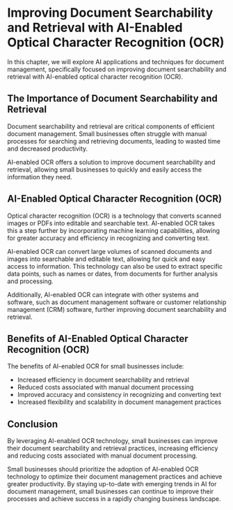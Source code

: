 Improving Document Searchability and Retrieval with AI-Enabled Optical Character Recognition (OCR)
=====================================================================================================================================================================

In this chapter, we will explore AI applications and techniques for document management, specifically focused on improving document searchability and retrieval with AI-enabled optical character recognition (OCR).

The Importance of Document Searchability and Retrieval
------------------------------------------------------

Document searchability and retrieval are critical components of efficient document management. Small businesses often struggle with manual processes for searching and retrieving documents, leading to wasted time and decreased productivity.

AI-enabled OCR offers a solution to improve document searchability and retrieval, allowing small businesses to quickly and easily access the information they need.

AI-Enabled Optical Character Recognition (OCR)
----------------------------------------------

Optical character recognition (OCR) is a technology that converts scanned images or PDFs into editable and searchable text. AI-enabled OCR takes this a step further by incorporating machine learning capabilities, allowing for greater accuracy and efficiency in recognizing and converting text.

AI-enabled OCR can convert large volumes of scanned documents and images into searchable and editable text, allowing for quick and easy access to information. This technology can also be used to extract specific data points, such as names or dates, from documents for further analysis and processing.

Additionally, AI-enabled OCR can integrate with other systems and software, such as document management software or customer relationship management (CRM) software, further improving document searchability and retrieval.

Benefits of AI-Enabled Optical Character Recognition (OCR)
----------------------------------------------------------

The benefits of AI-enabled OCR for small businesses include:

* Increased efficiency in document searchability and retrieval
* Reduced costs associated with manual document processing
* Improved accuracy and consistency in recognizing and converting text
* Increased flexibility and scalability in document management practices

Conclusion
----------

By leveraging AI-enabled OCR technology, small businesses can improve their document searchability and retrieval practices, increasing efficiency and reducing costs associated with manual document processing.

Small businesses should prioritize the adoption of AI-enabled OCR technology to optimize their document management practices and achieve greater productivity. By staying up-to-date with emerging trends in AI for document management, small businesses can continue to improve their processes and achieve success in a rapidly changing business landscape.
